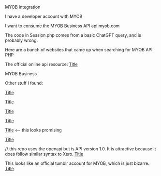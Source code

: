 MYOB Integration

I have a developer account with MYOB 

I want to consume the MYOB Business API
api.myob.com

The code in Session.php comes from a basic ChatGPT query, and is probably wrong.

Here are a bunch of websites that came up when searching for MYOB API PHP


The official online api resource:
[Title](https://developer.myob.com/api/myob-business-api/)


MYOB Business


Other stuff I found:

[Title](https://community.myob.com/t5/MYOB-Business-API/Integration-of-Myob-with-PHP/m-p/479498)

[Title](https://developer.myob.com/api/myob-business-api/code-samples-sdks/)

[Title](https://developer.myob.com/api/myob-business-api/v2/)


[Title](https://github.com/sunilbhatt638/myob-php-api)

[Title](https://github.com/squarecloudlabs/myob-php-sdk) <-- this looks promising

[Title](https://www.codefixup.com/insert-customer-data-into-myob-cloud-using-api-in-php/)

// this repo uses the openapi but is API version 1.0.  It is attractive because it does follow similar syntax to Xero.
[Title](https://github.com/ckailash/myob-php-oauth2)


This looks like an official tumblr account for MYOB, which is just bizarre.
[Title](https://myobapi.tumblr.com/post/72622163444/php-and-accountright-live-local)